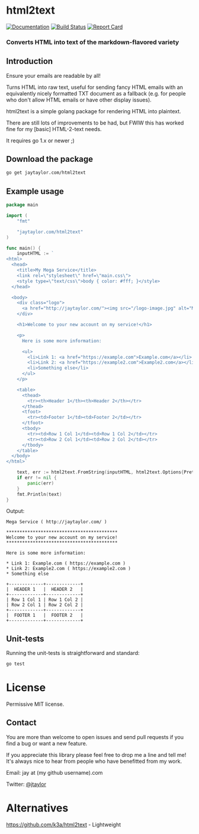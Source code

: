 # html2text

[![Documentation](https://godoc.org/github.com/jaytaylor/html2text?status.svg)](https://godoc.org/github.com/jaytaylor/html2text)
[![Build Status](https://travis-ci.org/jaytaylor/html2text.svg?branch=master)](https://travis-ci.org/jaytaylor/html2text)
[![Report Card](https://goreportcard.com/badge/github.com/jaytaylor/html2text)](https://goreportcard.com/report/github.com/jaytaylor/html2text)

### Converts HTML into text of the markdown-flavored variety


## Introduction

Ensure your emails are readable by all!

Turns HTML into raw text, useful for sending fancy HTML emails with an equivalently nicely formatted TXT document as a fallback (e.g. for people who don't allow HTML emails or have other display issues).

html2text is a simple golang package for rendering HTML into plaintext.

There are still lots of improvements to be had, but FWIW this has worked fine for my [basic] HTML-2-text needs.

It requires go 1.x or newer ;)


## Download the package

```bash
go get jaytaylor.com/html2text
```

## Example usage

```go
package main

import (
	"fmt"

	"jaytaylor.com/html2text"
)

func main() {
	inputHTML := `
<html>
  <head>
    <title>My Mega Service</title>
    <link rel=\"stylesheet\" href=\"main.css\">
    <style type=\"text/css\">body { color: #fff; }</style>
  </head>

  <body>
    <div class="logo">
      <a href="http://jaytaylor.com/"><img src="/logo-image.jpg" alt="Mega Service"/></a>
    </div>

    <h1>Welcome to your new account on my service!</h1>

    <p>
      Here is some more information:

      <ul>
        <li>Link 1: <a href="https://example.com">Example.com</a></li>
        <li>Link 2: <a href="https://example2.com">Example2.com</a></li>
        <li>Something else</li>
      </ul>
    </p>

    <table>
      <thead>
        <tr><th>Header 1</th><th>Header 2</th></tr>
      </thead>
      <tfoot>
        <tr><td>Footer 1</td><td>Footer 2</td></tr>
      </tfoot>
      <tbody>
        <tr><td>Row 1 Col 1</td><td>Row 1 Col 2</td></tr>
        <tr><td>Row 2 Col 1</td><td>Row 2 Col 2</td></tr>
      </tbody>
    </table>
  </body>
</html>`

	text, err := html2text.FromString(inputHTML, html2text.Options{PrettyTables: true})
	if err != nil {
		panic(err)
	}
	fmt.Println(text)
}
```

Output:
```
Mega Service ( http://jaytaylor.com/ )

******************************************
Welcome to your new account on my service!
******************************************

Here is some more information:

* Link 1: Example.com ( https://example.com )
* Link 2: Example2.com ( https://example2.com )
* Something else

+-------------+-------------+
|  HEADER 1   |  HEADER 2   |
+-------------+-------------+
| Row 1 Col 1 | Row 1 Col 2 |
| Row 2 Col 1 | Row 2 Col 2 |
+-------------+-------------+
|  FOOTER 1   |  FOOTER 2   |
+-------------+-------------+
```


## Unit-tests

Running the unit-tests is straightforward and standard:

```bash
go test
```


# License

Permissive MIT license.


## Contact

You are more than welcome to open issues and send pull requests if you find a bug or want a new feature.

If you appreciate this library please feel free to drop me a line and tell me!  It's always nice to hear from people who have benefitted from my work.

Email: jay at (my github username).com

Twitter: [@jtaylor](https://twitter.com/jtaylor)

# Alternatives

https://github.com/k3a/html2text - Lightweight
